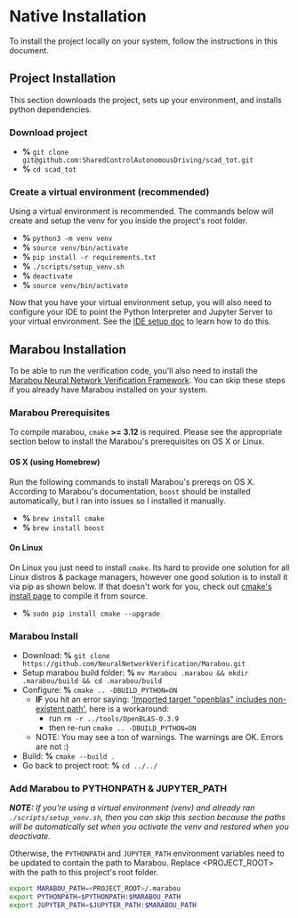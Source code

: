 # Native Installation

To install the project locally on your system, follow the instructions in this document.

## Project Installation

This section downloads the project, sets up your environment, and installs python dependencies.

### Download project

* **%** `git clone git@github.com:SharedControlAutonomousDriving/scad_tot.git`
* **%** `cd scad_tot`

### Create a virtual environment (recommended)

Using a virtual environment is recommended. The commands below will create and setup the venv for you inside the project's root folder.

* **%** `python3 -m venv venv`
* **%** `source venv/bin/activate`
* **%** `pip install -r requirements.txt`
* **%** `./scripts/setup_venv.sh`
* **%** `deactivate`
* **%** `source venv/bin/activate`

Now that you have your virtual environment setup, you will also need to configure your IDE to point the Python Interpreter and Jupyter Server to your virtual environment. See the [IDE setup doc](./IDE_SETUP.md) to learn how to do this.

## Marabou Installation

To be able to run the verification code, you'll also need to install the [Marabou Neural Network Verification Framework](https://github.com/NeuralNetworkVerification/Marabou.git). You can skip these steps if you already have Marabou installed on your system.

### Marabou Prerequisites

To compile marabou, `cmake` **>= 3.12** is required. Please see the appropriate section below to install the Marabou's prerequisites on OS X or Linux.

#### OS X (using Homebrew)

Run the following commands to install Marabou's prereqs on OS X. According to Marabou's documentation, `boost` should be installed automatically, but I ran into issues so I installed it manually.

* **%** `brew install cmake`
* **%** `brew install boost`

#### On Linux

On Linux you just need to install `cmake`. Its hard to provide one solution for all Linux distros & package managers, however one good solution is to install it via pip as shown below. If that doesn't work for you, check out [cmake's install page](https://cmake.org/install/) to compile it from source.

* **%** `sudo pip install cmake --upgrade`

### Marabou Install

* Download: **%** `git clone https://github.com/NeuralNetworkVerification/Marabou.git`
* Setup marabou build folder: **%** `mv Marabou .marabou && mkdir .marabou/build && cd .marabou/build`
* Configure: **%** `cmake .. -DBUILD_PYTHON=ON`
  * **IF** you hit an error saying: ['Imported target "openblas" includes non-existent path'](https://github.com/NeuralNetworkVerification/Marabou/issues/380), here is a workaround:
    * run `rm -r ../tools/OpenBLAS-0.3.9`
    * then re-run `cmake .. -DBUILD_PYTHON=ON`
  * NOTE: You may see a ton of warnings. The warnings are OK. Errors are not :)
* Build: **%** `cmake --build .`
* Go back to project root: **%** `cd ../../`

### Add Marabou to PYTHONPATH & JUPYTER_PATH

***NOTE:*** *If you're using a virtual environment (venv) and already ran `./scripts/setup_venv.sh`, then you can skip this section because the paths will be automatically set when you activate the venv and restored when you deactivate.*

Otherwise, the `PYTHONPATH` and `JUPYTER_PATH` environment variables need to be updated to contain the path to Marabou. Replace <PROJECT_ROOT> with the path to this project's root folder.

```zsh
export MARABOU_PATH=<PROJECT_ROOT>/.marabou
export PYTHONPATH=$PYTHONPATH:$MARABOU_PATH
export JUPYTER_PATH=$JUPYTER_PATH:$MARABOU_PATH
```
